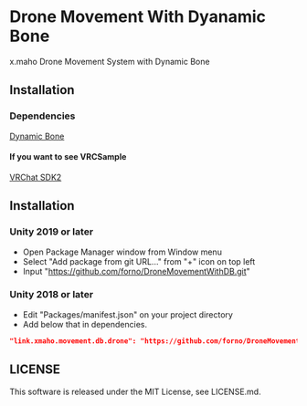 # Drone Movement With Dyanamic Bone
x.maho Drone Movement System with Dynamic Bone

## Installation
### Dependencies
[Dynamic Bone](https://assetstore.unity.com/packages/tools/animation/dynamic-bone-16743)

#### If you want to see VRCSample
[VRChat SDK2](https://vrchat.com/home/download)

## Installation
### Unity 2019 or later
- Open Package Manager window from Window menu
- Select "Add package from git URL..." from "+" icon on top left
- Input "https://github.com/forno/DroneMovementWithDB.git"

### Unity 2018 or later
- Edit "Packages/manifest.json" on your project directory
- Add below that in dependencies.

```json
"link.xmaho.movement.db.drone": "https://github.com/forno/DroneMovementWithDB.git"
```

## LICENSE
This software is released under the MIT License, see LICENSE.md.
